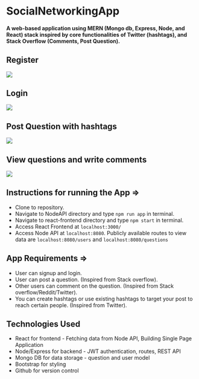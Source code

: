 # SocialNetworkingApp
#### A web-based application using MERN (Mongo db, Express, Node, and React) stack inspired by core functionalities of Twitter (hashtags), and Stack Overflow (Comments, Post Question).

## Register 
![](https://github.com/Gurjit29/QAEngineApp/blob/b7fbb1f434c5c49a5ab7ae72f99680f1b044b4c8/react-frontend/register.gif)
## Login
![](https://github.com/Gurjit29/QAEngineApp/blob/b7fbb1f434c5c49a5ab7ae72f99680f1b044b4c8/react-frontend/login.gif)
## Post Question with hashtags
![](https://github.com/Gurjit29/QAEngineApp/blob/b7fbb1f434c5c49a5ab7ae72f99680f1b044b4c8/react-frontend/ask_question.gif)

## View questions and write comments
![](https://github.com/Gurjit29/QAEngineApp/blob/b7fbb1f434c5c49a5ab7ae72f99680f1b044b4c8/react-frontend/questions.gif)

## Instructions for running the App =>
* Clone to repository.
* Navigate to NodeAPI directory and type `npm run app` in terminal.
* Navigate to react-frontend directory and type `npm start` in terminal.
* Access React Frontend at `localhost:3000/`
* Access Node API at `localhost:8080`. Publicly available routes to view data are `localhost:8080/users` and `localhost:8080/questions`

## App Requirements =>
* User can signup and login.
* User can post a question. (Inspired from Stack overflow).
* Other users can comment on the question. (Inspired from Stack overflow/Reddit/Twitter).
* You can create hashtags or use existing hashtags to target your post to reach certain people. (Inspired from Twitter).


## Technologies Used
* React for frontend - Fetching data from Node API, Building Single Page Application
* Node/Express for backend - JWT authentication, routes, REST API
* Mongo DB for data storage - question and user model
* Bootstrap for styling
* Github for version control


